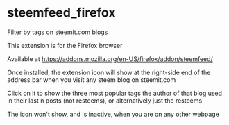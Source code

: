 # steemfeed_firefox
Filter by tags on steemit.com blogs

This extension is for the Firefox browser

Available at https://addons.mozilla.org/en-US/firefox/addon/steemfeed/

Once installed, the extension icon will show at the right-side end of the address bar when you visit any steem blog on steemit.com

Click on it to show the three most popular tags the author of that blog used in their last n posts (not resteems), or alternatively just the resteems

The icon won't show, and is inactive, when you are on any other webpage
